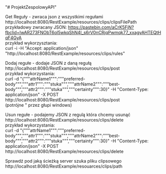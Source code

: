 "# ProjektZespolowyAPI"

Get Reguły - zwraca json z wszystkimi regułami  
http://localhost:8080/RestExample/resources/clips/clipsFilePath  
przykładowy zwracany JSON: https://pastebin.com/aCrK5FjN?fbclid=IwAR273FNObT6ol5wkqShN4I_s6rV0nCRjqPwmqk77_xxagyAHTEQtHqF4GyA  
przykład wykorzysztania:  
curl -i -H "Accept: application/json" "http://localhost:8080/RestExample/resources/clips/rules"  
  
Dodaj regułe - dodaje JSON z daną regułą   
http://localhost:8080/RestExample/resources/clips/post  
przykład wykorzystania:  
curl -d "{"""attrName1""":"""preferred-body""","""attr1""":"""stuka""","""attrName2""":"""best-body""","""attr2""":"""stuka""","""certainty""":30}" -H "Content-Type: application/json" -X POST http://localhost:8080/RestExample/resources/clips/post  
(potrójne " przez głupi windows)  
  
Usun regułe - podajemy JSON z regulą która chcemy usunąć  
http://localhost:8080/RestExample/resources/clips/delete  
przykład wykorzystania:  
curl -d "{"""attrName1""":"""preferred-body""","""attr1""":"""stuka""","""attrName2""":"""best-body""","""attr2""":"""stuka""","""certainty""":30}" -H "Content-Type: application/json" -X POST http://localhost:8080/RestExample/resources/clips/delete  
  
Sprawdź pod jaką ścieżką server szuka pliku clipsowego  
http://localhost:8080/RestExample/resouarces/clips/path  
